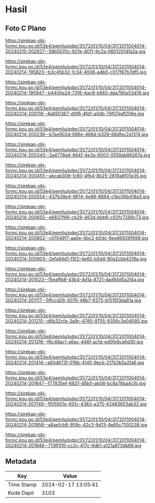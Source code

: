 # Hasil

## Foto C Plano

https://sirekap-obj-formc.kpu.go.id/53e4/pemilu/pdpr/31/72/01/10/04/3172011004014-20240215-002827--58b5070c-821e-4011-9c2a-06012014fa2a.jpg

https://sirekap-obj-formc.kpu.go.id/53e4/pemilu/pdpr/31/72/01/10/04/3172011004014-20240214-195823--b3c45b32-1c34-4006-a4b0-c017f67b7df5.jpg

https://sirekap-obj-formc.kpu.go.id/53e4/pemilu/pdpr/31/72/01/10/04/3172011004014-20240214-195947--b4400e24-7316-4ac9-b683-dda780a53d76.jpg

https://sirekap-obj-formc.kpu.go.id/53e4/pemilu/pdpr/31/72/01/10/04/3172011004014-20240214-200118--4a850367-d0f6-4fd1-a0db-79f07edf206e.jpg

https://sirekap-obj-formc.kpu.go.id/53e4/pemilu/pdpr/31/72/01/10/04/3172011004014-20240214-200236--b7ae902d-686e-466d-b326-68dfec2a1314.jpg

https://sirekap-obj-formc.kpu.go.id/53e4/pemilu/pdpr/31/72/01/10/04/3172011004014-20240214-200340--2a4778a4-6641-4e3a-9003-0559ab86267a.jpg

https://sirekap-obj-formc.kpu.go.id/53e4/pemilu/pdpr/31/72/01/10/04/3172011004014-20240214-200455--abcab308-1c80-4fb4-8b25-2819a8f01e35.jpg

https://sirekap-obj-formc.kpu.go.id/53e4/pemilu/pdpr/31/72/01/10/04/3172011004014-20240214-200554--437b38e4-9614-4e88-8894-c1bc06b418a3.jpg

https://sirekap-obj-formc.kpu.go.id/53e4/pemilu/pdpr/31/72/01/10/04/3172011004014-20240214-200655--e6837f69-cb29-463d-bbb6-c92fc7289c73.jpg

https://sirekap-obj-formc.kpu.go.id/53e4/pemilu/pdpr/31/72/01/10/04/3172011004014-20240214-200802--c01549f7-aa0e-4bc2-b0dc-6ee86926f698.jpg

https://sirekap-obj-formc.kpu.go.id/53e4/pemilu/pdpr/31/72/01/10/04/3172011004014-20240214-200903--2efa94d1-f5f2-4e65-b5d4-90a2cbb4319a.jpg

https://sirekap-obj-formc.kpu.go.id/53e4/pemilu/pdpr/31/72/01/10/04/3172011004014-20240214-201023--15eaffb8-43b4-4d1a-8721-dad94d5a2f4a.jpg

https://sirekap-obj-formc.kpu.go.id/53e4/pemilu/pdpr/31/72/01/10/04/3172011004014-20240214-201117--5ffccd26-3076-48b7-9375-b1515f3da61a.jpg

https://sirekap-obj-formc.kpu.go.id/53e4/pemilu/pdpr/31/72/01/10/04/3172011004014-20240214-201215--d6b32cfa-3a9c-4765-9755-9356c3e04085.jpg

https://sirekap-obj-formc.kpu.go.id/53e4/pemilu/pdpr/31/72/01/10/04/3172011004014-20240214-201316--f6c48ac1-a6ac-446f-ac1d-ed0fe9ca6d30.jpg

https://sirekap-obj-formc.kpu.go.id/53e4/pemilu/pdpr/31/72/01/10/04/3172011004014-20240214-201414--a60d673f-016b-4145-9ecb-217b3b5a2fa6.jpg

https://sirekap-obj-formc.kpu.go.id/53e4/pemilu/pdpr/31/72/01/10/04/3172011004014-20240214-201647--f77835ef-6831-46b0-ab08-bc8a76ba4c1b.jpg

https://sirekap-obj-formc.kpu.go.id/53e4/pemilu/pdpr/31/72/01/10/04/3172011004014-20240214-201749--1f05901e-931c-4383-a375-42483653ab32.jpg

https://sirekap-obj-formc.kpu.go.id/53e4/pemilu/pdpr/31/72/01/10/04/3172011004014-20240214-201858--a8ae1cb8-959c-42c3-9d13-4e85c7100238.jpg

https://sirekap-obj-formc.kpu.go.id/53e4/pemilu/pdpr/31/72/01/10/04/3172011004014-20240214-201948--713ff310-cc2c-417c-9db1-a121a873db66.jpg


## Metadata

| Key        | Value               |
| ---------- | ------------------- |
| Time Stamp | 2024-02-17 13:05:41 |
| Kode Dapil | 3103                |



